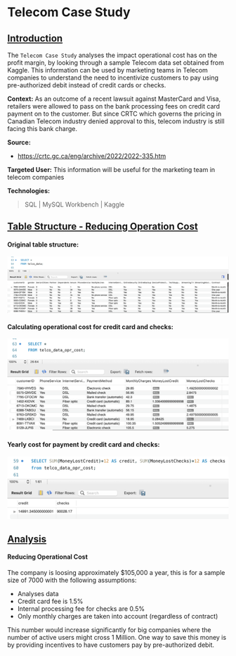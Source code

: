 # Telecom Case Study

## <ins>Introduction

The `Telecom Case Study` analyses the impact operational cost has on the profit margin, by looking through a sample Telecom data set obtained from Kaggle. This information can be used by marketing teams
in Telecom companies to understand the need to incentivize customers to pay using
pre-authorized debit instead of credit cards or checks.

__Context:__  As an outcome of a recent lawsuit against MasterCard and Visa, retailers were 
allowed to pass on the bank processing fees on credit card payment on to the customer. 
But since CRTC which governs the pricing in Canadian Telecom industry denied approval to this, 
telecom industry is still facing this bank charge.

__Source:__  
- https://crtc.gc.ca/eng/archive/2022/2022-335.htm

__Targeted User:__ This information will be useful for the marketing team in telecom companies

__Technologies:__
> <span> SQL | MySQL Workbench | Kaggle </span>

## <ins> Table Structure - Reducing Operation Cost

#### Original table structure:
![my image](./assets/originalTable.png)

#### Calculating operational cost for credit card and checks:
![my image](./assets/newTable.png)

#### Yearly cost for payment by credit card and checks:
![my image](./assets/opCost.png)

## <ins> Analysis

#### Reducing Operational Cost

The company is loosing approximately $105,000 a year, this is for a sample size of 7000 with the 
following assumptions:
   
   - Analyses data 
   - Credit card fee is 1.5%
   - Internal processing fee for checks are 0.5%
   - Only monthly charges are taken into account (regardless of contract)

This number would increase significantly for big companies where the number of active users 
might cross 1 Million. One way to save this money is by providing incentives to have
customers pay by pre-authorized debit.



